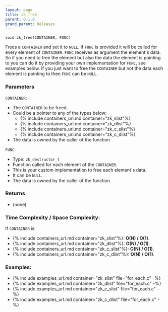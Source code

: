 ```yaml
---
layout: page
title: zk_free
parent: 0.1.0
grand_parent: Releases
---
```


```
void zk_free(CONTAINER, FUNC)
```

Frees a `CONTAINER` and set it to `NULL`. If `FUNC` is provided it will be called for every element of `CONTAINER`. `FUNC`
receives as argument the element's data. So if you need to free the element but also the data the element is pointing
to you can do it by providing your own implementation for `FUNC`, see examples below. If you just want to free the
`CONTAINER` but not the data each element is pointing to then `FUNC` can be `NULL`.

### Parameters

`CONTAINER`:
- The `CONTAINER` to be freed.
- Could be a pointer to any of the types below:
  - {% include containers_url.md container="zk_slist"%}
  - {% include containers_url.md container="zk_dlist"%}
  - {% include containers_url.md container="zk_c_slist"%}
  - {% include containers_url.md container="zk_c_dlist"%}
- The data is owned by the caller of the function.

`FUNC`:
- Type: `zk_destructor_t`
- Function called for each element of the `CONTAINER`.
- This is your custom implementation to free each element`s data.
- It can be `NULL`.
- The data is owned by the caller of the function.

### Returns
- (none)

### Time Complexity / Space Complexity:
If `CONTAINER` is:
  - {% include containers_url.md container="zk_slist"%}: **O(N) / O(1)**.
  - {% include containers_url.md container="zk_dlist"%}: **O(N) / O(1)**.
  - {% include containers_url.md container="zk_c_slist"%}: **O(N) / O(1)**.
  - {% include containers_url.md container="zk_c_dlist"%}: **O(N) / O(1)**.

### Examples:
- {% include examples_url.md container="zk_slist" file="for_each.c" -%}
- {% include examples_url.md container="zk_dlist" file="for_each.c" -%}
- {% include examples_url.md container="zk_c_slist" file="for_each.c" -%}
- {% include examples_url.md container="zk_c_dlist" file="for_each.c" -%}



